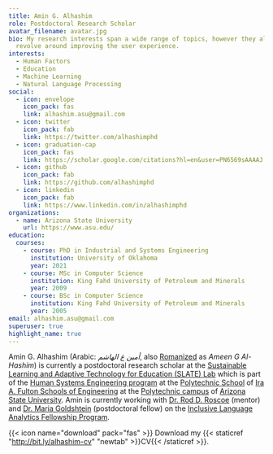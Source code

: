 ```yaml
---
title: Amin G. Alhashim
role: Postdoctoral Research Scholar
avatar_filename: avatar.jpg
bio: My research interests span a wide range of topics, however they always
  revolve around improving the user experience.
interests:
  - Human Factors
  - Education
  - Machine Learning
  - Natural Language Processing
social:
  - icon: envelope
    icon_pack: fas
    link: alhashim.asu@gmail.com
  - icon: twitter
    icon_pack: fab
    link: https://twitter.com/alhashimphd
  - icon: graduation-cap
    icon_pack: fas
    link: https://scholar.google.com/citations?hl=en&user=PN6569sAAAAJ
  - icon: github
    icon_pack: fab
    link: https://github.com/alhashimphd
  - icon: linkedin
    icon_pack: fab
    link: https://www.linkedin.com/in/alhashimphd
organizations:
  - name: Arizona State University
    url: https://www.asu.edu/
education:
  courses:
    - course: PhD in Industrial and Systems Engineering
      institution: University of Oklahoma
      year: 2021
    - course: MSc in Computer Science
      institution: King Fahd University of Petroleum and Minerals
      year: 2009
    - course: BSc in Computer Science
      institution: King Fahd University of Petroleum and Minerals
      year: 2005
email: alhashim.asu@gmail.com
superuser: true
highlight_name: true
---
```

Amin G. Alhashim (Arabic: *أمين غ الهاشم*, also [Romanized](https://en.wikipedia.org/wiki/Romanization_of_Arabic) as *Ameen G Al-Hashim*) is currently a postdoctoral research scholar at the [Sustainable Learning and Adaptive Technology for Education (SLATE) Lab](https://slatelab.engineering.asu.edu/) which is part of the [Human Systems Engineering program](https://poly.engineering.asu.edu/hse/) at the [Polytechnic School](https://poly.engineering.asu.edu/) of [Ira A. Fulton Schools of Engineering](https://engineering.asu.edu/) at the [Polytechnic campus](https://campus.asu.edu/polytechnic) of [Arizona State University](https://www.asu.edu/).  Amin is currently working with [Dr. Rod D. Roscoe](https://isearch.asu.edu/profile/1809961) (mentor) and [Dr. Maria Goldshtein](https://mariagoldshtein.wordpress.com/) (postdoctoral fellow) on the [Inclusive Language Analytics Fellowship Program](https://slatelab.engineering.asu.edu/analytics/).

{{< icon name="download" pack="fas" >}} Download my {{< staticref "http://bit.ly/alhashim-cv" "newtab" >}}CV{{< /staticref >}}.